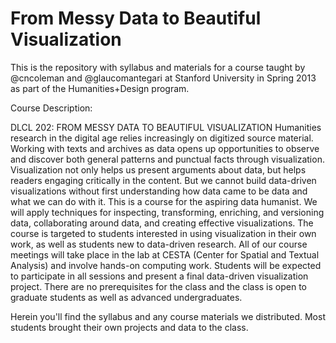 # From Messy Data to Beautiful Visualization

This is the repository with syllabus and materials for a course taught by @cncoleman and @glaucomantegari at Stanford University in Spring 2013 as part of the Humanities+Design program.

Course Description:

DLCL 202: FROM MESSY DATA TO BEAUTIFUL VISUALIZATION
Humanities research in the digital age relies increasingly on digitized source material. Working with texts and archives as data opens up opportunities to observe and discover both general patterns and punctual facts through visualization. Visualization not only helps us present arguments about data, but helps readers engaging critically in the content. But we cannot build data-driven visualizations without first understanding how data came to be data and what we can do with it. This is a course for the aspiring data humanist. We will apply techniques for inspecting, transforming, enriching, and versioning data, collaborating around data, and creating effective visualizations. The course is targeted to students interested in using visualization in their own work, as well as students new to data-driven research. All of our course meetings will take place in the lab at CESTA (Center for Spatial and Textual Analysis) and involve hands-on computing work. Students will be expected to participate in all sessions and present a final data-driven visualization project. There are no prerequisites for the class and the class is open to graduate students as well as advanced undergraduates.


Herein you'll find the syllabus and any course materials we distributed. Most students brought their own projects and data to the class.


